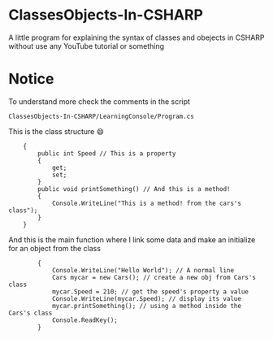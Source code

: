 # ClassesObjects-In-CSHARP
A little program for explaining the syntax of classes and obejects in CSHARP without use any YouTube tutorial or something

# Notice
To understand more check the comments in the script

 ``` ClassesObjects-In-CSHARP/LearningConsole/Program.cs ```
 
 This is the class structure :smile:
 
``` class Cars
    {
        public int Speed // This is a property
        {
            get;
            set;
        }
        public void printSomething() // And this is a method!
        {
            Console.WriteLine("This is a method! from the cars's class");
        }
    } 
```

And this is the main function where I link some data and make an initialize for an object from the class

``` static void Main(string[] args)
        {
            Console.WriteLine("Hello World"); // A normal line
            Cars mycar = new Cars(); // create a new obj from Cars's class
            mycar.Speed = 210; // get the speed's property a value
            Console.WriteLine(mycar.Speed); // display its value
            mycar.printSomething(); // using a method inside the Cars's class
            Console.ReadKey();
        }
```
